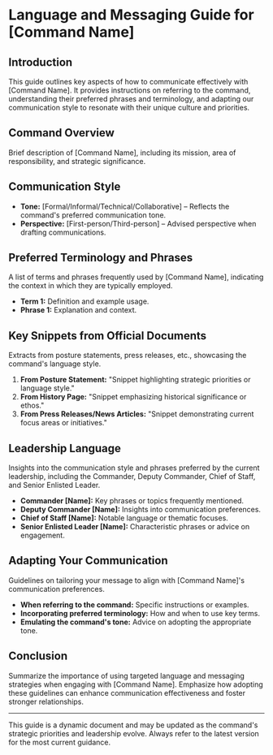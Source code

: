 # Language and Messaging Guide for [Command Name]

## Introduction

This guide outlines key aspects of how to communicate effectively with [Command Name]. It provides instructions on referring to the command, understanding their preferred phrases and terminology, and adapting our communication style to resonate with their unique culture and priorities.

## Command Overview

Brief description of [Command Name], including its mission, area of responsibility, and strategic significance.

## Communication Style

- **Tone:** [Formal/Informal/Technical/Collaborative] – Reflects the command's preferred communication tone.
- **Perspective:** [First-person/Third-person] – Advised perspective when drafting communications.

## Preferred Terminology and Phrases

A list of terms and phrases frequently used by [Command Name], indicating the context in which they are typically employed.

- **Term 1:** Definition and example usage.
- **Phrase 1:** Explanation and context.

## Key Snippets from Official Documents

Extracts from posture statements, press releases, etc., showcasing the command's language style.

1. **From Posture Statement:** "Snippet highlighting strategic priorities or language style."
2. **From History Page:** "Snippet emphasizing historical significance or ethos."
3. **From Press Releases/News Articles:** "Snippet demonstrating current focus areas or initiatives."

## Leadership Language

Insights into the communication style and phrases preferred by the current leadership, including the Commander, Deputy Commander, Chief of Staff, and Senior Enlisted Leader.

- **Commander [Name]:** Key phrases or topics frequently mentioned.
- **Deputy Commander [Name]:** Insights into communication preferences.
- **Chief of Staff [Name]:** Notable language or thematic focuses.
- **Senior Enlisted Leader [Name]:** Characteristic phrases or advice on engagement.

## Adapting Your Communication

Guidelines on tailoring your message to align with [Command Name]'s communication preferences.

- **When referring to the command:** Specific instructions or examples.
- **Incorporating preferred terminology:** How and when to use key terms.
- **Emulating the command's tone:** Advice on adopting the appropriate tone.

## Conclusion

Summarize the importance of using targeted language and messaging strategies when engaging with [Command Name]. Emphasize how adopting these guidelines can enhance communication effectiveness and foster stronger relationships.

---

This guide is a dynamic document and may be updated as the command's strategic priorities and leadership evolve. Always refer to the latest version for the most current guidance.
